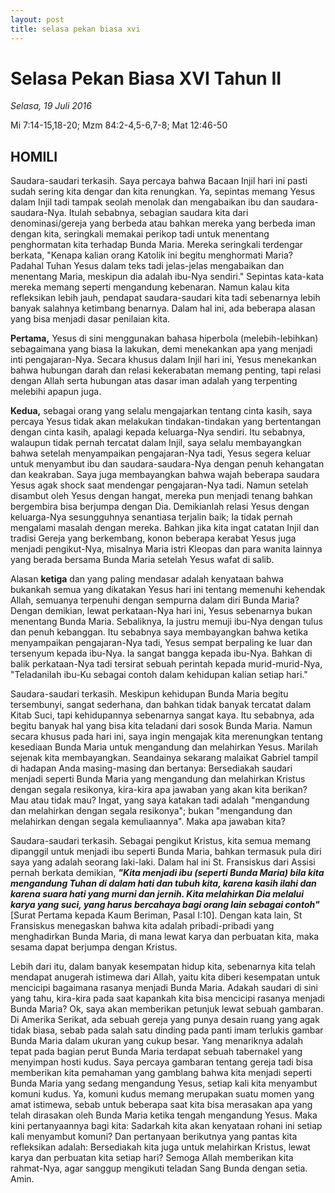 ```yaml
---
layout: post
title: selasa pekan biasa xvi
---
```


# Selasa Pekan Biasa XVI Tahun II

*Selasa, 19 Juli 2016*

Mi 7:14-15,18-20; Mzm 84:2-4,5-6,7-8; Mat 12:46-50

## HOMILI

Saudara-saudari terkasih.
Saya percaya bahwa Bacaan Injil hari ini pasti sudah sering kita dengar dan kita renungkan. Ya, sepintas memang Yesus dalam Injil tadi tampak seolah menolak dan mengabaikan ibu dan saudara-saudara-Nya. Itulah sebabnya, sebagian saudara kita dari denominasi/gereja yang berbeda atau bahkan mereka yang berbeda iman dengan kita, seringkali memakai perikop tadi untuk menentang penghormatan kita terhadap Bunda Maria. Mereka seringkali terdengar berkata, "Kenapa kalian orang Katolik ini begitu menghormati Maria? Padahal Tuhan Yesus dalam teks tadi jelas-jelas mengabaikan dan menentang Maria, meskipun dia adalah ibu-Nya sendiri." Sepintas kata-kata mereka memang seperti mengandung kebenaran. Namun kalau kita refleksikan lebih jauh, pendapat saudara-saudari kita tadi sebenarnya lebih banyak salahnya ketimbang benarnya. Dalam hal ini, ada beberapa alasan yang bisa menjadi dasar penilaian kita.

**Pertama,** Yesus di sini menggunakan bahasa hiperbola (melebih-lebihkan) sebagaimana yang biasa Ia lakukan, demi menekankan apa yang menjadi inti pengajaran-Nya. Secara khusus dalam Injil hari ini, Yesus menekankan bahwa hubungan darah dan relasi kekerabatan memang penting, tapi relasi dengan Allah serta hubungan atas dasar iman adalah yang terpenting melebihi apapun juga.

**Kedua,** sebagai orang yang selalu mengajarkan tentang cinta kasih, saya percaya Yesus tidak akan melakukan tindakan-tindakan yang bertentangan dengan cinta kasih, apalagi kepada keluarga-Nya sendiri. Itu sebabnya, walaupun tidak pernah tercatat dalam Injil, saya selalu membayangkan bahwa setelah menyampaikan pengajaran-Nya tadi, Yesus segera keluar untuk menyambut ibu dan saudara-saudara-Nya dengan penuh kehangatan dan keakraban. Saya juga membayangkan bahwa wajah beberapa saudara Yesus agak shock saat mendengar pengajaran-Nya tadi. Namun setelah disambut oleh Yesus dengan hangat, mereka pun menjadi tenang bahkan bergembira bisa berjumpa dengan Dia. Demikianlah relasi Yesus dengan keluarga-Nya sesungguhnya senantiasa terjalin baik; Ia tidak pernah mengalami masalah dengan mereka. Bahkan jika kita ingat catatan Injil dan tradisi Gereja yang berkembang, konon beberapa kerabat Yesus juga menjadi pengikut-Nya, misalnya Maria istri Kleopas dan para wanita lainnya yang berada bersama Bunda Maria setelah Yesus wafat di salib.

Alasan **ketiga** dan yang paling mendasar adalah kenyataan bahwa bukankah semua yang dikatakan Yesus hari ini tentang memenuhi kehendak Allah, semuanya terpenuhi dengan sempurna dalam diri Bunda Maria? Dengan demikian, lewat perkataan-Nya hari ini, Yesus sebenarnya bukan menentang Bunda Maria. Sebaliknya, Ia justru memuji ibu-Nya dengan tulus dan penuh kebanggan. Itu sebabnya saya membayangkan bahwa ketika menyampaikan pengajaran-Nya tadi, Yesus sempat berpaling ke luar dan tersenyum kepada ibu-Nya. Ia sangat bangga kepada ibu-Nya. Bahkan di balik perkataan-Nya tadi tersirat sebuah perintah kepada murid-murid-Nya, "Teladanilah ibu-Ku sebagai contoh dalam kehidupan kalian setiap hari."

Saudara-saudari terkasih.
Meskipun kehidupan Bunda Maria begitu tersembunyi, sangat sederhana, dan bahkan tidak banyak tercatat dalam Kitab Suci, tapi kehidupannya sebenarnya sangat kaya. Itu sebabnya, ada begitu banyak hal yang bisa kita teladani dari sosok Bunda Maria. Namun secara khusus pada hari ini, saya ingin mengajak kita merenungkan tentang kesediaan Bunda Maria untuk mengandung dan melahirkan Yesus. Marilah sejenak kita membayangkan. Seandainya sekarang malaikat Gabriel tampil di hadapan Anda masing-masing dan bertanya: Bersediakah saudari menjadi seperti Bunda Maria yang mengandung dan melahirkan Kristus dengan segala resikonya, kira-kira apa jawaban yang akan kita berikan? Mau atau tidak mau? Ingat, yang saya katakan tadi adalah "mengandung dan melahirkan dengan segala resikonya"; bukan "mengandung dan melahirkan dengan segala kemuliaannya". Maka apa jawaban kita?

Saudara-saudari terkasih.
Sebagai pengikut Kristus, kita semua memang dipanggil untuk menjadi ibu seperti Bunda Maria, bahkan termasuk pula diri saya yang adalah seorang laki-laki. Dalam hal ini St. Fransiskus dari Assisi pernah berkata demikian, ***"Kita menjadi ibu (seperti Bunda Maria) bila kita mengandung Tuhan di dalam hati dan tubuh kita, karena kasih ilahi dan karena suara hati yang murni dan jernih. Kita melahirkan Dia melalui karya yang suci, yang harus bercahaya bagi orang lain sebagai contoh"*** [Surat Pertama kepada Kaum Beriman, Pasal I:10]. Dengan kata lain, St Fransiskus menegaskan bahwa kita adalah pribadi-pribadi yang menghadirkan Bunda Maria, di mana lewat karya dan perbuatan kita, maka sesama dapat berjumpa dengan Kristus.

Lebih dari itu, dalam banyak kesempatan hidup kita, sebenarnya kita telah mendapat anugerah istimewa dari Allah, yaitu kita diberi kesempatan untuk mencicipi bagaimana rasanya menjadi Bunda Maria. Adakah saudari di sini yang tahu, kira-kira pada saat kapankah kita bisa mencicipi rasanya menjadi Bunda Maria? Ok, saya akan memberikan petunjuk lewat sebuah gambaran. Di Amerika Serikat, ada sebuah gereja yang punya desain ruang yang agak tidak biasa, sebab pada salah satu dinding pada panti imam terlukis gambar Bunda Maria dalam ukuran yang cukup besar. Yang menariknya adalah tepat pada bagian perut Bunda Maria terdapat sebuah tabernakel yang menyimpan hosti kudus. Saya percaya gambaran tentang gereja tadi bisa memberikan kita pemahaman yang gamblang bahwa kita menjadi seperti Bunda Maria yang sedang mengandung Yesus, setiap kali kita menyambut komuni kudus. Ya, komuni kudus memang merupakan suatu momen yang amat istimewa, sebab untuk beberapa saat kita bisa merasakan apa yang telah dirasakan oleh Bunda Maria ketika tengah mengandung Yesus. Maka kini pertanyaannya bagi kita: Sadarkah kita akan kenyataan rohani ini setiap kali menyambut komuni? Dan pertanyaan berikutnya yang pantas kita refleksikan adalah: Bersediakah kita juga untuk melahirkan Kristus, lewat karya dan perbuatan kita setiap hari?
Semoga Allah memberikan kita rahmat-Nya, agar sanggup mengikuti teladan Sang Bunda dengan setia. Amin.   
